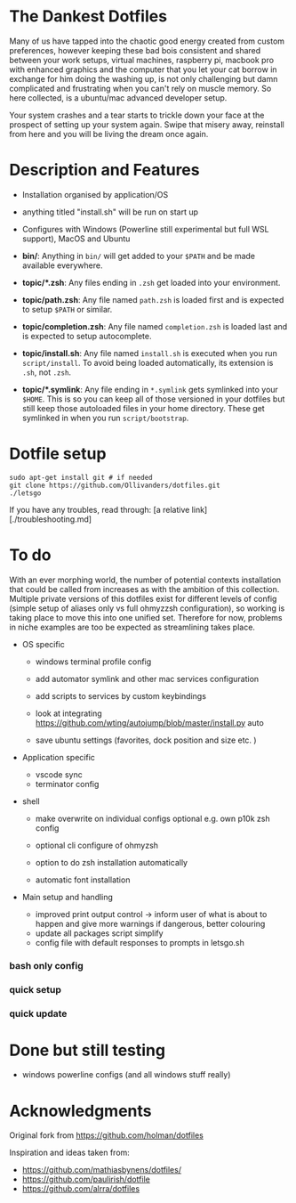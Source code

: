 # The Dankest Dotfiles

Many of us have tapped into the chaotic good energy created from custom preferences, however keeping these bad bois consistent and shared between your work setups, virtual machines, raspberry pi, macbook pro with enhanced graphics and the computer that you let your cat borrow in exchange for him doing the washing up, is not only challenging but damn complicated and frustrating when you can't rely on muscle memory. So here collected, is a ubuntu/mac advanced developer setup.

Your system crashes and a tear starts to trickle down your face at the prospect of setting up your system again. Swipe that misery away, reinstall from here and you will be living the dream once again.

# Description and Features

- Installation organised by application/OS
- anything titled "install.sh" will be run on start up
- Configures with Windows (Powerline still experimental but full WSL support), MacOS and Ubuntu

- **bin/**: Anything in `bin/` will get added to your `$PATH` and be made
  available everywhere.
- **topic/\*.zsh**: Any files ending in `.zsh` get loaded into your
  environment.
- **topic/path.zsh**: Any file named `path.zsh` is loaded first and is
  expected to setup `$PATH` or similar.
- **topic/completion.zsh**: Any file named `completion.zsh` is loaded
  last and is expected to setup autocomplete.
- **topic/install.sh**: Any file named `install.sh` is executed when you run `script/install`. To avoid being loaded automatically, its extension is `.sh`, not `.zsh`.
- **topic/\*.symlink**: Any file ending in `*.symlink` gets symlinked into
  your `$HOME`. This is so you can keep all of those versioned in your dotfiles
  but still keep those autoloaded files in your home directory. These get
  symlinked in when you run `script/bootstrap`.

# Dotfile setup

```
sudo apt-get install git # if needed
git clone https://github.com/Ollivanders/dotfiles.git
./letsgo
```

If you have any troubles, read through: [a relative link][./troubleshooting.md]
# To do

With an ever morphing world, the number of potential contexts installation that could be called from increases as with the ambition of this collection. Multiple private versions of this dotfiles exist for different levels of config (simple setup of aliases only vs full ohmyzzsh configuration), so working is taking place to move this into one unified set. Therefore for now, problems in niche examples are too be expected as streamlining takes place.

- OS specific

  - windows terminal profile config

  - add automator symlink and other mac services configuration
  - add scripts to services by custom keybindings

  - look at integrating https://github.com/wting/autojump/blob/master/install.py auto
  - save ubuntu settings (favorites, dock position and size etc. )

- Application specific

  - vscode sync
  - terminator config

- shell

  - make overwrite on individual configs optional e.g. own p10k zsh config
  - optional cli configure of ohmyzsh

  - option to do zsh installation automatically
  - automatic font installation

- Main setup and handling
  - improved print output control -> inform user of what is about to happen and give more warnings if dangerous, better colouring
  - update all packages script simplify
  - config file with default responses to prompts in letsgo.sh

### bash only config

### quick setup

### quick update

# Done but still testing

- windows powerline configs (and all windows stuff really)

# Acknowledgments

Original fork from https://github.com/holman/dotfiles

Inspiration and ideas taken from:

- https://github.com/mathiasbynens/dotfiles/
- https://github.com/paulirish/dotfile
- https://github.com/alrra/dotfiles


